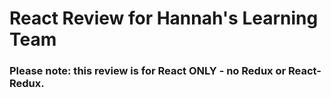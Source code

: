 # React Review for Hannah's Learning Team

### Please note: this review is for React ONLY - no Redux or React-Redux.

